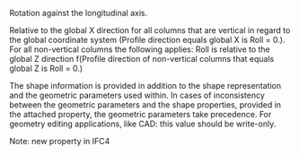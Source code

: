 Rotation against the longitudinal axis.


<!-- comment -->


Relative to the global X direction for all columns that are vertical in regard to the global coordinate system (Profile direction equals global X is Roll = 0.). For all non-vertical columns the following applies: Roll is relative to the global Z direction f(Profile direction of non-vertical columns that equals global Z is Roll = 0.)


The shape information is provided in addition to the shape representation and the geometric parameters used within. In cases of inconsistency between the geometric parameters and the shape properties, provided in the attached property, the geometric parameters take precedence. For geometry editing applications, like CAD: this value should be write-only.


Note: new property in IFC4
